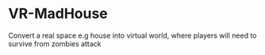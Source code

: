 # VR-MadHouse
Convert a real space e.g house into virtual world, where players will need to survive from zombies attack

